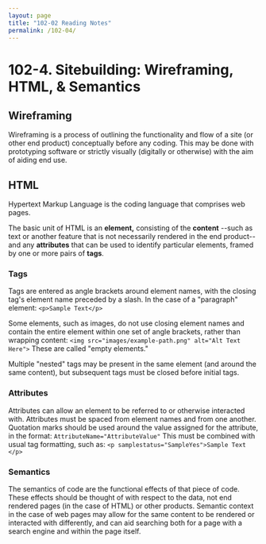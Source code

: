 ```yaml
---
layout: page
title: "102-02 Reading Notes"
permalink: /102-04/
---
```


# 102-4. Sitebuilding: Wireframing, HTML, & Semantics

## Wireframing

Wireframing is a process of outlining the functionality and flow of a site (or other end product) conceptually before any coding. This may be done with prototyping software or strictly visually (digitally or otherwise) with the aim of aiding end use.

## HTML

Hypertext Markup Language is the coding language that comprises web pages.

The basic unit of HTML is an **element,** consisting of the **content** --such as text or another feature that is not necessarily rendered in the end product-- and any **attributes** that can be used to identify particular elements, framed by one or more pairs of **tags**.

### Tags

Tags are entered as angle brackets around element names, with the closing tag's element name preceded by a slash. In the case of a "paragraph" element:
`<p>Sample Text</p>`

Some elements, such as images, do not use closing element names and contain the entire element within one set of angle brackets, rather than wrapping content:
`<img src="images/example-path.png" alt="Alt Text Here">`
These are called "empty elements."

Multiple "nested" tags may be present in the same element (and around the same content), but subsequent tags must be closed before initial tags.

### Attributes

Attributes can allow an element to be referred to or otherwise interacted with. Attributes must be spaced from element names and from one another. Quotation marks should be used around the value assigned for the attribute, in the format:
`AttributeName="AttributeValue"`
This must be combined with usual tag formatting, such as:
`<p samplestatus="SampleYes">Sample Text </p>`

### Semantics

The semantics of code are the functional effects of that piece of code. These effects should be thought of with respect to the data, not end rendered pages (in the case of HTML) or other products. Semantic context in the case of web pages may allow for the same content to be rendered or interacted with differently, and can aid searching both for a page with a search engine and within the page itself.